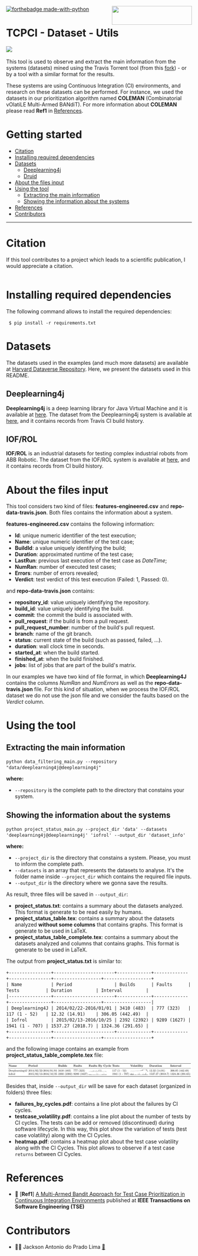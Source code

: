 [<img align="right" src="https://cdn.buymeacoffee.com/buttons/default-orange.png" width="217px" height="51x">](https://www.buymeacoffee.com/pradolima)

[![forthebadge made-with-python](http://ForTheBadge.com/images/badges/made-with-python.svg)](https://www.python.org/)


# TCPCI - Dataset - Utils
![](https://img.shields.io/badge/python-3.6+-blue.svg)

This tool is used to observe and extract the main information from the systems (datasets) mined using the Travis Torrent tool (from this [fork](https://github.com/jacksonpradolima/travistorrent-tools)) - or by a tool with a similar format for the results.

These systems are using Continuous Integration (CI) environments, and research on these datasets can be performed. 
For instance, we used the datasets in our prioritization algorithm named **COLEMAN** (Combinatorial vOlatiLE Multi-Armed BANdiT). For more information about **COLEMAN** please read **Ref1** in [References](#references). 


# Getting started

- [Citation](#citation)
- [Installing required dependencies](#installing-required-dependencies)
- [Datasets](#datasets)	  
    - [Deeplearning4j](#deeplearning4j)
    - [Druid](#druid)
- [About the files input](#about-the-files-input)	  
- [Using the tool](#using-the-tool)
	- [Extracting the main information](#extracting-the-main-information)
    - [Showing the information about the systems](#showing-the-information-about-the-systems)
- [References](#references)
- [Contributors](#contributors)
----------------------------------


# Citation

If this tool contributes to a project which leads to a scientific publication, I would appreciate a citation.

```

```

# Installing required dependencies

The following command allows to install the required dependencies:

```
 $ pip install -r requirements.txt
 ```

# Datasets 

The datasets used in the examples (and much more datasets) are available at [Harvard Dataverse Repository](https://dataverse.harvard.edu/dataverse/gres-ufpr). Here, we present the datasets used in this README.

## Deeplearning4j

**Deeplearning4j** is a deep learning library for Java Virtual Machine and it is available at [here](https://github.com/eclipse/deeplearning4j/tree/master/deeplearning4j). The dataset from the Deeplearning4j system is available at [here](https://doi.org/10.7910/DVN/EVR1IU), and it contains records from Travis CI build history.


## IOF/ROL

**IOF/ROL** is an industrial datasets for testing complex industrial robots from ABB Robotic. The dataset from the IOF/ROL system is available at [here](https://doi.org/10.7910/DVN/GIJ5DE), and it contains records from CI build history.

# About the files input

This tool considers two kind of files: **features-engineered.csv** and **repo-data-travis.json**. Both files contains the information about a system.

**features-engineered.csv** contains the following information:
- **Id**: unique numeric identifier of the test execution; 
- **Name**: unique numeric identifier of the test case; 
- **BuildId**: a value uniquely identifying the build; 
- **Duration**: approximated runtime of the test case;  
- **LastRun**: previous last execution of the test case as *DateTime*; 
- **NumRan**: number of executed test cases;
- **Errors**: number of errors revealed;  
- **Verdict**: test verdict of this test execution (Failed: 1, Passed: 0).

and **repo-data-travis.json** contains:
- **repository_id**: value uniquely identifying the repository.
- **build_id**: value uniquely identifying the build.
- **commit**: the commit the build is associated with.
- **pull_request**: if the build is from a pull request.
- **pull_request_number**: number of the build's pull request.
- **branch**: name of the git branch.
- **status**: current state of the build (such as passed, failed, ...).
- **duration**: wall clock time in seconds.
- **started_at**: when the build started.
- **finished_at**: when the build finished.
- **jobs**: list of jobs that are part of the build's matrix.

In our examples we have two kind of file format, in which **Deeplearning4J** contains the columns *NumRan* and *NumErrors* as well as the **repo-data-travis.json** file. 
For this kind of situation, when we process the IOF/ROL dataset we do not use the json file and we consider the faults based on the *Verdict* column. 

#  Using the tool

## Extracting the main information 

```
python data_filtering_main.py --repository "data/deeplearning4j@deeplearning4j"
```

**where:** 
- `--repository` is the complete path to the directory that constains your system. 

## Showing the information about the systems

```
python project_status_main.py --project_dir 'data' --datasets 'deeplearning4j@deeplearning4j' 'iofrol' --output_dir 'dataset_info'
```

**where:** 
- `--project_dir` is the directory that constains a system. Please, you must to inform the complete path.
- `--datasets` is an array that represents the datasets to analyse. It's the folder name inside `--project_dir` which contains the required file inputs.
- `--output_dir` is the directory where we gonna save the results.

As result, three files will be saved in `--output_dir`:

- **project_status.txt**: contains a summary about the datasets analyzed. This format is generate to be read easily by humans.
- **project_status_table.tex**: contains a summary about the datasets analyzed **without some columns** that contains graphs. This format is generate to be used in LaTeX.
- **project_status_table_complete.tex**: contains a summary about the datasets analyzed and columns that contains graphs. This format is generate to be used in LaTeX.

The output from **project_status.txt** is similar to:

```
+----------------+-----------------------+-------------+-------------+----------------+------------------+------------------+
| Name           | Period                | Builds      | Faults      | Tests          | Duration         | Interval         |
|----------------+-----------------------+-------------+-------------+----------------+------------------+------------------|
| Deeplearning4J | 2014/02/22-2016/01/01 | 3410 (483)  | 777 (323)   | 117 (1 - 52)   | 12.32 (14.91)    | 306.05 (442.49)  |
| Iofrol         | 2015/02/13-2016/10/25 | 2392 (2392) | 9289 (1627) | 1941 (1 - 707) | 1537.27 (2018.7) | 1324.36 (291.65) |
+----------------+-----------------------+-------------+-------------+----------------+------------------+------------------+
```

and the following image contains an example from **project_status_table_complete.tex** file:

![plot](resources/datasets.png)

Besides that, inside `--output_dir` will be save for each dataset (organized in folders) three files: 

- **failures_by_cycles.pdf**: contains a line plot about the failures by CI cycles.
- **testcase_volatility.pdf**: contains a line plot about the number of tests by CI cycles. The tests can be add or removed (discontinued) during software lifecycle. In this way, this plot show the variation of tests (test case volatility) along with the CI Cycles.
- **heatmap.pdf**: contains a heatmap plot about the test case volatility along with the CI Cycles. This plot allows to observe if a test case `returns` between CI Cycles.


# References

- 📖 [**Ref1**] [A Multi-Armed Bandit Approach for Test Case Prioritization in Continuous Integration Environments](https://doi.org/10.1109/TSE.2020.2992428) published at **IEEE Transactions on Software Engineering (TSE)**

# Contributors

- 👨‍💻 Jackson Antonio do Prado Lima <a href="mailto:jacksonpradolima@gmail.com">:e-mail:</a>

